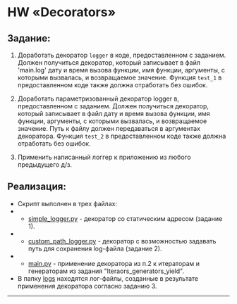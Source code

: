 # HW «Decorators»

## Задание:

1. Доработать декоратор `logger` в коде, предоставленном с заданием. Должен получиться декоратор, который записывает в файл 'main.log'  дату и время вызова функции, имя функции, аргументы, с которыми вызвалась, и возвращаемое значение. Функция `test_1` в предоставленном коде также должна отработать без ошибок.

2. Доработать параметризованный декоратор logger в, предоставленном с заданием. Должен получиться декоратор, который записывает в файл дату и время вызова функции, имя функции, аргументы, с которыми вызвалась, и возвращаемое значение. Путь к файлу должен передаваться в аргументах декоратора. Функция `test_2` в предоставленном коде также должна отработать без ошибок.

3. Применить написанный логгер к приложению из любого предыдущего д/з.


## Реализация:

- Скрипт выполнен в трех файлах:
- - [simple_logger.py](/simple_logger.py) - декоратор со статическим адресом (задание 1).
- - [custom_path_logger.py](/custom_path_logger.py) - декоратор с возможностью задавать путь для сохранения log-файла (задание 2).
- - [main.py](/main.py) - применение декоратора из п.2 к итераторам и генераторам из задания "Iteraors_generators_yield".
- В папку [logs](/logs) находятся лог-файлы, созданные в результате применения декоратора согласно заданию 3.

***